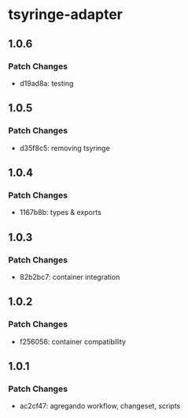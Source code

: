 # tsyringe-adapter

## 1.0.6

### Patch Changes

- d19ad8a: testing

## 1.0.5

### Patch Changes

- d35f8c5: removing tsyringe

## 1.0.4

### Patch Changes

- 1167b8b: types & exports

## 1.0.3

### Patch Changes

- 82b2bc7: container integration

## 1.0.2

### Patch Changes

- f256056: container compatibility

## 1.0.1

### Patch Changes

- ac2cf47: agregando workflow, changeset, scripts

